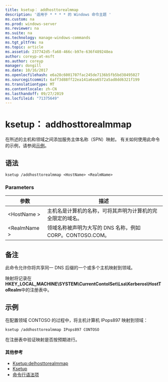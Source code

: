 ```yaml
---
title: ksetup： addhosttorealmmap
description: '适用于 * * * * 的 Windows 命令主题 '
ms.custom: na
ms.prod: windows-server
ms.reviewer: na
ms.suite: na
ms.technology: manage-windows-commands
ms.tgt_pltfrm: na
ms.topic: article
ms.assetid: 237742d5-fa68-466c-b97e-636f489248ea
author: coreyp-at-msft
ms.author: coreyp
manager: dongill
ms.date: 10/16/2017
ms.openlocfilehash: e6a28c6001707fac245de7136b5fb5bd38495027
ms.sourcegitcommit: 6aff3d88ff22ea141a6ea6572a5ad8dd6321f199
ms.translationtype: MT
ms.contentlocale: zh-CN
ms.lasthandoff: 09/27/2019
ms.locfileid: "71375649"
---
```

# <a name="ksetupaddhosttorealmmap"></a>ksetup： addhosttorealmmap



在所述的主机和领域之间添加服务主体名称（SPN）映射。 有关如何使用此命令的示例，请参阅[示例](#BKMK_Examples)。

## <a name="syntax"></a>语法

```
ksetup /addhosttorealmmap <HostName> <RealmName>
```

### <a name="parameters"></a>Parameters

|参数|描述|
|---------|-----------|
|\<HostName >|主机名是计算机的名称，可将其声明为计算机的完全限定的域名。|
|\<RealmName >|领域名称被声明为大写的 DNS 名称，例如 CORP。CONTOSO.COM。|

## <a name="remarks"></a>备注

此命令允许你将共享同一 DNS 后缀的一个或多个主机映射到领域。

映射将记录在**HKEY_LOCAL_MACHINE\SYSTEM\CurrentContolSet\Lsa\Kerberos\HostToRealm**中的注册表中。

## <a name="BKMK_Examples"></a>示例

在配置领域 CONTOSO 的过程中，将主机计算机 IPops897 映射到领域：
```
ksetup /addhosttorealmmap IPops897 CONTOSO
```
在注册表中验证映射是否按预期进行。

#### <a name="additional-references"></a>其他参考

-   [Ksetup:delhosttorealmmap](ksetup-delhosttorealmmap.md)
-   [Ksetup](ksetup.md)
-   [命令行语法项](command-line-syntax-key.md)
